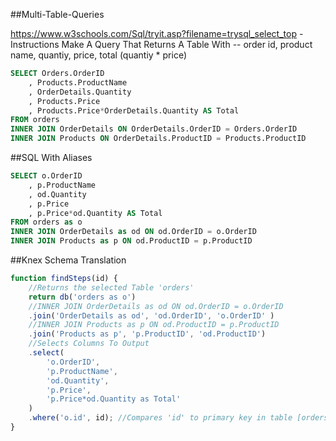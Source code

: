 ##Multi-Table-Queries

https://www.w3schools.com/Sql/tryit.asp?filename=trysql_select_top
-Instructions Make A Query That Returns A Table With
-- order id, product name, quantiy, price, total (quantiy * price)
```sql
SELECT Orders.OrderID
	, Products.ProductName
    , OrderDetails.Quantity
    , Products.Price
	, Products.Price*OrderDetails.Quantity AS Total
FROM orders
INNER JOIN OrderDetails ON OrderDetails.OrderID = Orders.OrderID
INNER JOIN Products ON OrderDetails.ProductID = Products.ProductID
```

##SQL With Aliases
```sql
SELECT o.OrderID
	, p.ProductName
    , od.Quantity
    , p.Price
	, p.Price*od.Quantity AS Total
FROM orders as o
INNER JOIN OrderDetails as od ON od.OrderID = o.OrderID
INNER JOIN Products as p ON od.ProductID = p.ProductID
```

##Knex Schema Translation
```js
function findSteps(id) {
    //Returns the selected Table 'orders'
    return db('orders as o')
    //INNER JOIN OrderDetails as od ON od.OrderID = o.OrderID
    .join('OrderDetails as od', 'od.OrderID', 'o.OrderID' )
    //INNER JOIN Products as p ON od.ProductID = p.ProductID
    .join('Products as p', 'p.ProductID', 'od.ProductID')
    //Selects Columns To Output
    .select(
        'o.OrderID', 
        'p.ProductName', 
        'od.Quantity', 
        'p.Price', 
        'p.Price*od.Quantity as Total'
    )
    .where('o.id', id); //Compares 'id' to primary key in table [orders] 
}
